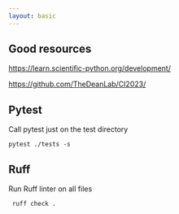 ```yaml
---
layout: basic
---
```


## Good resources

https://learn.scientific-python.org/development/

https://github.com/TheDeanLab/CI2023/


## Pytest

Call pytest just on the test directory

```
pytest ./tests -s
```

## Ruff

Run Ruff linter on all files

```
 ruff check .
```
